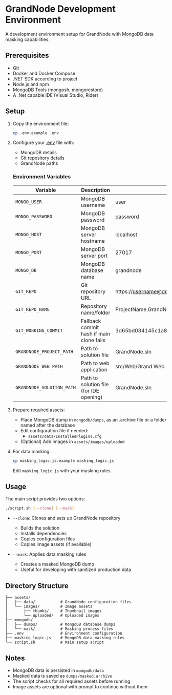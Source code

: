 # GrandNode Development Environment

A development environment setup for GrandNode with MongoDB data masking capabilities.

## Prerequisites

-   Git
-   Docker and Docker Compose
-   .NET SDK according to project
-   Node.js and npm
-   MongoDB Tools (mongosh, mongorestore)
-   A .Net capable IDE (Visual Studio, Rider)

## Setup

1. Copy the environment file:

    ```bash
    cp .env.example .env
    ```

2. Configure your [.env](http://_vscodecontentref_/1) file with:

    - MongoDB details
    - Git repository details
    - GrandNode paths

    ### Environment Variables

    | Variable                  | Description                              | Example                                          |
    | ------------------------- | ---------------------------------------- | ------------------------------------------------ |
    | `MONGO_USER`              | MongoDB username                         | user                                             |
    | `MONGO_PASSWORD`          | MongoDB password                         | password                                         |
    | `MONGO_HOST`              | MongoDB server hostname                  | localhost                                        |
    | `MONGO_PORT`              | MongoDB server port                      | 27017                                            |
    | `MONGO_DB`                | MongoDB database name                    | grandnode                                        |
    | `GIT_REPO`                | Git repository URL                       | https://username@dev.azure.com/org/project/\_git |
    | `GIT_REPO_NAME`           | Repository name/folder                   | ProjectName.GrandNode                            |
    | `GIT_WORKING_COMMIT`      | Fallback commit hash if main clone fails | 3d65bd034145c1a8cc668deef259c7c08ad89615         |
    | `GRANDNODE_PROJECT_PATH`  | Path to solution file                    | GrandNode.sln                                    |
    | `GRANDNODE_WEB_PATH`      | Path to web application                  | src/Web/Grand.Web                                |
    | `GRANDNODE_SOLUTION_PATH` | Path to solution file (for IDE opening)  | GrandNode.sln                                    |

3. Prepare required assets:

    - Place MongoDB dump in `mongodb/dumps`, as an .archive file or a folder named after the database
    - Edit configuration file if needed:
        - `assets/data/InstalledPlugins.cfg`
    - (Optional) Add images in `assets/images/uploaded`

4. For data masking:
    ```bash
    cp masking_logic.js.example masking_logic.js
    ```
    Edit `masking_logic.js` with your masking rules.

## Usage

The main script provides two options:

```bash
./script.sh [--clone] [--mask]
```

-   `--clone`: Clones and sets up GrandNode repository

    -   Builds the solution
    -   Installs dependencies
    -   Copies configuration files
    -   Copies image assets (if available)

-   `--mask`: Applies data masking rules
    -   Creates a masked MongoDB dump
    -   Useful for developing with sanitized production data

## Directory Structure

```
├── assets/
│   ├── data/           # GrandNode configuration files
│   └── images/         # Image assets
│       ├── thumbs/     # Thumbnail images
│       └── uploaded/   # Uploaded images
├── mongodb/
│   ├── dumps/          # MongoDB database dumps
│   └── mask/           # Masking process files
├── .env                # Environment configuration
├── masking_logic.js    # MongoDB data masking rules
└── script.sh           # Main setup script
```

## Notes

-   MongoDB data is persisted in `mongodb/data`
-   Masked data is saved as `dumps/masked.archive`
-   The script checks for all required assets before running
-   Image assets are optional with prompt to continue without them
